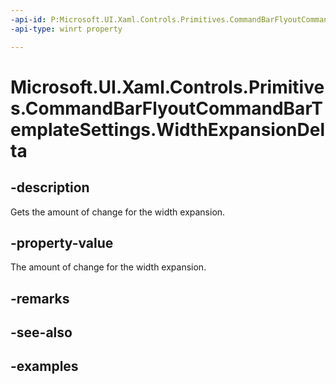 ```yaml
---
-api-id: P:Microsoft.UI.Xaml.Controls.Primitives.CommandBarFlyoutCommandBarTemplateSettings.WidthExpansionDelta
-api-type: winrt property

---
```

<!-- Property syntax.
public double WidthExpansionDelta { get; }
-->

# Microsoft.UI.Xaml.Controls.Primitives.CommandBarFlyoutCommandBarTemplateSettings.WidthExpansionDelta


## -description

Gets the amount of change for the width expansion.


## -property-value

The amount of change for the width expansion.


## -remarks


## -see-also


## -examples


